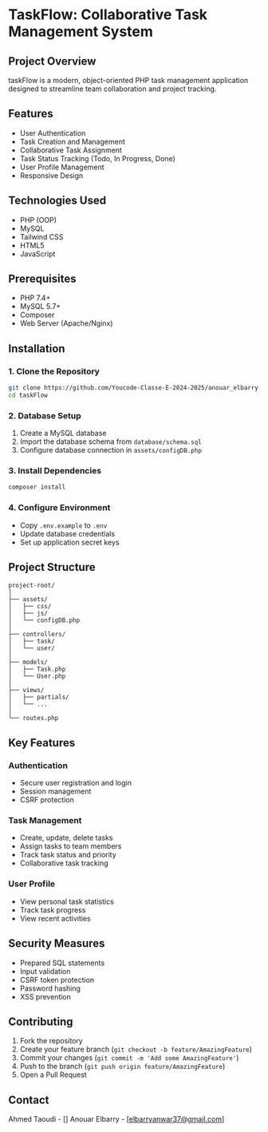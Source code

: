 # TaskFlow: Collaborative Task Management System

## Project Overview
taskFlow is a modern, object-oriented PHP task management application designed to streamline team collaboration and project tracking.

## Features
- User Authentication
- Task Creation and Management
- Collaborative Task Assignment
- Task Status Tracking (Todo, In Progress, Done)
- User Profile Management
- Responsive Design

## Technologies Used
- PHP (OOP)
- MySQL
- Tailwind CSS
- HTML5
- JavaScript

## Prerequisites
- PHP 7.4+
- MySQL 5.7+
- Composer
- Web Server (Apache/Nginx)

## Installation

### 1. Clone the Repository
```bash
git clone https://github.com/Youcode-Classe-E-2024-2025/anouar_elbarry-todo_oop.git
cd taskFlow
```

### 2. Database Setup
1. Create a MySQL database
2. Import the database schema from `database/schema.sql`
3. Configure database connection in `assets/configDB.php`

### 3. Install Dependencies
```bash
composer install
```

### 4. Configure Environment
- Copy `.env.example` to `.env`
- Update database credentials
- Set up application secret keys

## Project Structure
```
project-root/
│
├── assets/
│   ├── css/
│   ├── js/
│   └── configDB.php
│
├── controllers/
│   ├── task/
│   └── user/
│
├── models/
│   ├── Task.php
│   └── User.php
│
├── views/
│   ├── partials/
│   └── ...
│
└── routes.php
```

## Key Features

### Authentication
- Secure user registration and login
- Session management
- CSRF protection

### Task Management
- Create, update, delete tasks
- Assign tasks to team members
- Track task status and priority
- Collaborative task tracking

### User Profile
- View personal task statistics
- Track task progress
- View recent activities

## Security Measures
- Prepared SQL statements
- Input validation
- CSRF token protection
- Password hashing
- XSS prevention

## Contributing
1. Fork the repository
2. Create your feature branch (`git checkout -b feature/AmazingFeature`)
3. Commit your changes (`git commit -m 'Add some AmazingFeature'`)
4. Push to the branch (`git push origin feature/AmazingFeature`)
5. Open a Pull Request

## Contact
Ahmed Taoudi - []
Anouar Elbarry - [elbarryanwar37@gmail.com]
